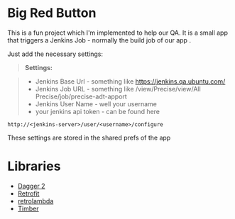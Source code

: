 Big Red Button
===================

This is  a fun project which I'm implemented to help our QA.
It is a small app that triggers a Jenkins Job - normally the build job of our app .

Just add the necessary settings:

 
> **Settings:**

> - Jenkins Base Url - something like https://jenkins.qa.ubuntu.com/
> - Jenkins Job URL - something like /view/Precise/view/All Precise/job/precise-adt-apport
> - Jenkins User Name - well your username
> - your jenkins api token - can be found here
```
http://<jenkins-server>/user/<username>/configure
```
These settings are stored in the shared prefs of the app

Libraries
===================
-  [Dagger 2](http://google.github.io/dagger/)
-  [Retrofit](http://square.github.io/retrofit/)
-  [retrolambda](https://github.com/orfjackal/retrolambda)
-  [Timber](https://github.com/JakeWharton/timber)
 

